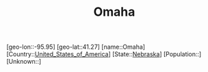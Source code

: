 ﻿---
title: "Omaha"
location: [41.27,-95.95]
type: City
tags:
- geo/City


SpocWebEntityId: 33108
isDeleted: false
confidential: public

---
[geo-lon::-95.95]
[geo-lat::41.27]
[name::Omaha]
[Country::[United_States_of_America](North-America/United_States_of_America.md)]
[State::[Nebraska](North-America/United_States_of_America/Nebraska.md)]
[Population::]
[Unknown::]

